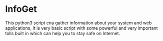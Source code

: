 # InfoGet
This python3 script cna gather information about your system and web applications, It is very basic script with some powerful and very important tolls built in which can help you to stay safe on Internet.
